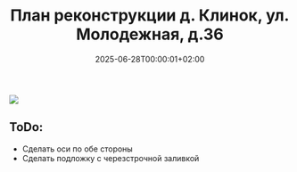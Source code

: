 ﻿---
title: "План реконструкции д. Клинок, ул. Молодежная, д.36"
slug: klinok-mol-36
description: "План реконструкции д. Клинок, ул. Молодежная, д.36"
summary: "Мы используем блог для анонса статей или служебных заметок. Информация в них может быть не актуальной или даже не верной! Актуальную информацию смотрите в разделе «Проекты»."
date: 2025-06-28T00:00:01+02:00
lastmod: 2025-06-28T00:00:02+02:00
draft: false
weight:
toc: true
categories: []
tags: [rebuild, klinok]
contributors: [mitulka]
pinned: false
homepage: false
seo:
  title: "" # custom title (optional)
  description: "" # custom description (recommended)
  canonical: "" # custom canonical URL (optional)
  robots: "" # custom robot tags (optional)
---

![](img/klinok-mol-36.svg)

## ToDo:

- Сделать оси по обе стороны
- Сделать подложку с черезстрочной заливкой